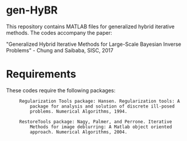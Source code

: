 # gen-HyBR
This repository contains MATLAB files for generalized hybrid iterative methods.  The codes accompany the paper: 

"Generalized Hybrid Iterative Methods for Large-Scale Bayesian Inverse Problems" - Chung and Saibaba, SISC, 2017

# Requirements
These codes require the following packages:
         
         Regularization Tools package: Hansen. Regularization tools: A
             package for analysis and solution of discrete ill-posed 
             problems. Numerical Algorithms, 1994.
             
         RestoreTools package: Nagy, Palmer, and Perrone. Iterative 
             Methods for image deblurring: A Matlab object oriented 
             approach. Numerical Algorithms, 2004.

